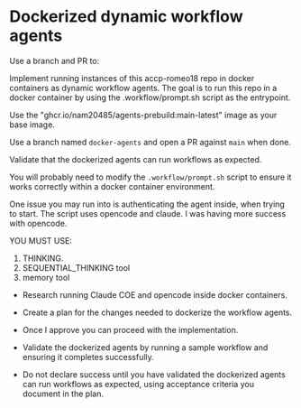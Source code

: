 # Dockerized dynamic workflow agents

Use a branch and PR to:

Implement running instances of this accp-romeo18 repo in docker containers as dynamic workflow agents. The goal is to run this repo in a docker container by using the .workflow/prompt.sh script as the entrypoint.

Use the  "ghcr.io/nam20485/agents-prebuild:main-latest" image as your base image.

Use a branch named `docker-agents` and open a PR against `main` when done.

Validate that the dockerized agents can run workflows as expected.

You will probably need to modify the `.workflow/prompt.sh` script to ensure it works correctly within a docker container environment.

One issue you may run into is authenticating the agent inside, when trying to start. The script uses opencode and claude. I was having more success with opencode.

 YOU MUST USE:
 1. THINKING.
 2. SEQUENTIAL_THINKING tool
 3. memory tool

- Research running Claude COE and opencode inside docker containers.
- Create a plan for the changes needed to dockerize the workflow agents.
- Once I approve you can proceed with the implementation.

- Validate the dockerized agents by running a sample workflow and ensuring it completes successfully.

- Do not declare success until you have validated the dockerized agents can run workflows as expected, using acceptance criteria you document in the plan.
